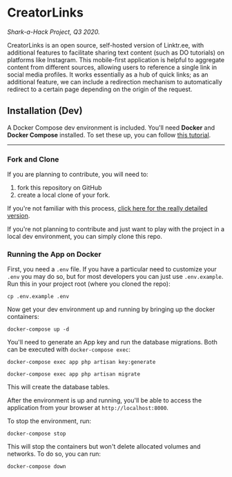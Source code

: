 # CreatorLinks
_Shark-a-Hack Project, Q3 2020._

CreatorLinks is an open source, self-hosted version of Linktr.ee, with additional features to facilitate sharing text content (such as DO tutorials) on platforms like Instagram. This mobile-first application is helpful to aggregate content from different sources, allowing users to reference a single link in social media profiles. It works essentially as a hub of quick links; as an additional feature, we can include a redirection mechanism to automatically redirect to a certain page depending on the origin of the request.
 
## Installation (Dev)
 
 A Docker Compose dev environment is included. You'll need **Docker** and **Docker Compose** installed. To set these up, you can follow [this tutorial](https://www.digitalocean.com/community/tutorials/how-to-install-docker-compose-on-ubuntu-18-04).
 
---------------------------------------------------------------------------------------------------------------------------------------------------------------------------------------------------------------------------------------
 
### Fork and Clone
 
If you are planning to contribute, you will need to:
 1) fork this repository on GitHub
 1) create a local clone of your fork.
 
If you're not familiar with this process, [click here for the really detailed version](https://help.github.com/en/github/getting-started-with-github/fork-a-repo).
 
If you're not planning to contribute and just want to play with the project in a local dev environment, you can simply clone this repo.
 
### Running the App on Docker

First, you need a `.env` file. If you have a particular need to customize your `.env` you may do so, but for most developers you can just use `.env.example`. Run this in your project root (where you cloned the repo):

```shell
cp .env.example .env
```
 
Now get your dev environment up and running by bringing up the docker containers:
 
```shell
docker-compose up -d
```

You'll need to generate an App key and run the database migrations. Both can be executed with `docker-compose exec`:

```shell
docker-compose exec app php artisan key:generate
```

```shell
docker-compose exec app php artisan migrate
```

This will create the database tables.

After the environment is up and running, you'll be able to access the application from your browser at `http://localhost:8000`.

To stop the environment, run:

```shell
docker-compose stop
```

This will stop the containers but won't delete allocated volumes and networks. To do so, you can run:

```shell
docker-compose down
```
